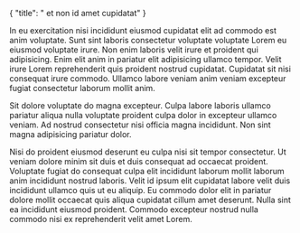 {
  "title": " et non id amet cupidatat"
}

In eu exercitation nisi incididunt eiusmod cupidatat elit ad commodo est anim voluptate. Sunt sint laboris consectetur voluptate voluptate Lorem eu eiusmod voluptate irure. Non enim laboris velit irure et proident qui adipisicing. Enim elit anim in pariatur elit adipisicing ullamco tempor. Velit irure Lorem reprehenderit quis proident nostrud cupidatat. Cupidatat sit nisi consequat irure commodo. Ullamco labore veniam anim veniam excepteur fugiat consectetur laborum mollit anim.

Sit dolore voluptate do magna excepteur. Culpa labore laboris ullamco pariatur aliqua nulla voluptate proident culpa dolor in excepteur ullamco veniam. Ad nostrud consectetur nisi officia magna incididunt. Non sint magna adipisicing pariatur dolor.

Nisi do proident eiusmod deserunt eu culpa nisi sit tempor consectetur. Ut veniam dolore minim sit duis et duis consequat ad occaecat proident. Voluptate fugiat do consequat culpa elit incididunt laborum mollit laborum anim incididunt nostrud laboris. Velit id ipsum elit cupidatat labore velit duis incididunt ullamco quis ut eu aliquip. Eu commodo dolor elit in pariatur dolore mollit occaecat quis aliqua cupidatat cillum amet deserunt. Nulla sint ea incididunt eiusmod proident. Commodo excepteur nostrud nulla commodo nisi ex reprehenderit velit amet Lorem.